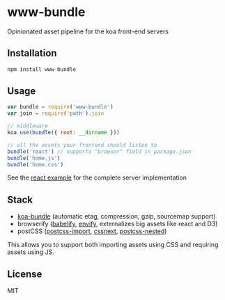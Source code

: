 
# www-bundle

  Opinionated asset pipeline for the koa front-end servers

## Installation

```js
npm install www-bundle
```

## Usage

```js
var bundle = require('www-bundle')
var join = require('path').join

// middleware
koa.use(bundle({ root: __dirname }))

// all the assets your frontend should listen to
bundle('react') // supports "browser" field in package.json
bundle('home.js')
bundle('home.css')
```

See the [react example](example/react) for the complete server implementation

## Stack

- [koa-bundle](https://github.com/koajs/bundle) (automatic etag, compression, gzip, sourcemap support)
- browserify ([babelify](https://github.com/babel/babelify), [envify](https://github.com/hughsk/envify), externalizes big assets like react and D3)
- postCSS ([postcss-import](https://github.com/postcss/postcss-import), [cssnext](https://github.com/cssnext/cssnext), [postcss-nested](https://github.com/postcss/postcss-nested))

This allows you to support both importing assets using CSS and requiring assets using JS.

## License

MIT
